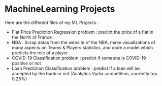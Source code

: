 # MachineLearning Projects
Here are the different files of my ML Projects : 
- Flat Price Prediction Regression problem : predict the price of a flat in the North of France 
- NBA : Scrap datas from the website of the NBA, make visualizations of many aspects on Teams & Players statistics, and code a model which predicts the role of a player
- COVID-19 Classification problem : predict if someone is COVID-19 positive or not
- Loan Prediction Classification problem : predict if a loan will be accepted by the bank or not (Analytics Vydia competition, currently top 0.25%)
